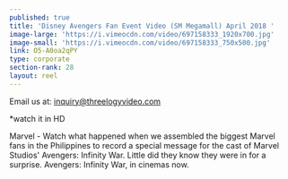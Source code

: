 ```yaml
---
published: true
title: 'Disney Avengers Fan Event Video (SM Megamall) April 2018 '
image-large: 'https://i.vimeocdn.com/video/697158333_1920x700.jpg'
image-small: 'https://i.vimeocdn.com/video/697158333_750x500.jpg'
link: O5-A0oa2qPY
type: corporate
section-rank: 28
layout: reel
---
```

Email us at: inquiry@threelogyvideo.com

*watch it in HD

Marvel - Watch what happened when we assembled the biggest Marvel fans in the Philippines to record a special message for the cast of Marvel Studios' Avengers: Infinity War. Little did they know they were in for a surprise.
Avengers: Infinity War, in cinemas now.
